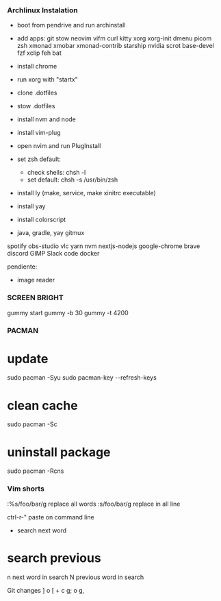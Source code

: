 ### Archlinux Instalation ###

- boot from pendrive and run archinstall
- add apps: 
git stow neovim vifm curl kitty xorg xorg-init dmenu picom zsh
xmonad xmobar xmonad-contrib starship nvidia scrot base-devel fzf xclip feh bat

- install chrome
- run xorg with "startx"
- clone .dotfiles
- stow .dotfiles
- install nvm and node
- install vim-plug
- open nvim and run PlugInstall
- set zsh default: 
    - check shells: chsh -l
    - set default: chsh -s /usr/bin/zsh
- install ly (make, service, make xinitrc executable)
- install yay
- install colorscript 
- java, gradle, yay gitmux

spotify
obs-studio
vlc
yarn
nvm
nextjs-nodejs
google-chrome
brave
discord
GIMP
Slack
code
docker


pendiente:
- image reader


### SCREEN BRIGHT ###
gummy start
gummy -b 30
gummy -t 4200


### PACMAN ###

# update
sudo pacman -Syu
sudo pacman-key --refresh-keys

# clean cache 
sudo pacman -Sc 

# uninstall package
sudo pacman -Rcns <package>


### Vim shorts ###

:%s/foo/bar/g replace all words
:s/foo/bar/g replace in all line

ctrl-r-" paste on command line

* search next word
# search previous 
n next word in search
N previous word in search

Git changes
] o [ + c
g; o g,
